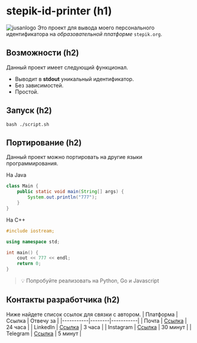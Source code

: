 # stepik-id-printer (h1)
![jusanlogo](https://ucarecdn.com/02b8ff49-8f2b-4ce9-be84-7d4bdc6b9b67/)
 Это проект для вывода моего персонального идентификатора на *образовательной платформе* `stepik.org`.
## Возможности (h2)
Данный проект имеет следующий функционал.
* Выводит в **stdout** уникальный идентификатор.
* Без зависимостей.
* Простой.
## Запуск (h2)
`bash ./script.sh`
## Портирование (h2)
Данный проект можно портировать на другие языки программирования.

На Java
```java
class Main {
	public static void main(String[] args) {
    	System.out.println("777");
    }
}
```
На C++
```cpp
#include iostream;

using namespace std;

int main() {
	cout << 777 << endl;
    return 0;
}
```
> 💡 Попробуйте реализовать на Python, Go и Javascript

## Контакты разработчика (h2)
Ниже найдете список ссылок для связки с автором.
| Платформа | Ссылка | Отвечу за |
|-----------|--------|-----------|
| Почта     | [Ссылка](marlen.kossakov@nu.edu.kz) | 24 часа   |
| LinkedIn  | [Ссылка](https://kz.linkedin.com/in/kossakovm) | 3 часа    |
| Instagram | [Ссылка](www.instagram.com/kossakovm_) | 30 минут  |
| Telegram  | [Ссылка](www.telegram.org/kossakovm) | 5 минут   |